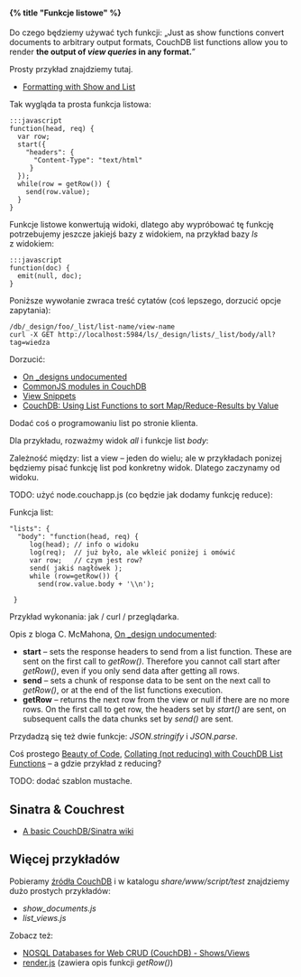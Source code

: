 #### {% title "Funkcje listowe" %}

Do czego będziemy używać tych funkcji:
„Just as show functions convert documents to arbitrary output formats,
CouchDB list functions allow you to render
**the output of *view queries* in any format.**”

Prosty przykład znajdziemy tutaj.

* [Formatting with Show and List](http://wiki.apache.org/couchdb/Formatting_with_Show_and_List)

Tak wygląda ta prosta funkcja listowa:

    :::javascript
    function(head, req) {
      var row;
      start({
        "headers": {
          "Content-Type": "text/html"
         }
      });
      while(row = getRow()) {
        send(row.value);
      }
    }


Funkcje listowe konwertują widoki, dlatego aby wypróbować tę funkcję
potrzebujemy jeszcze jakiejś bazy z widokiem, na przykład bazy *ls*
z widokiem:

    :::javascript
    function(doc) {
      emit(null, doc);
    }


Poniższe wywołanie zwraca treść cytatów (coś lepszego, dorzucić opcje zapytania):

    /db/_design/foo/_list/list-name/view-name
    curl -X GET http://localhost:5984/ls/_design/lists/_list/body/all?tag=wiedza

Dorzucić:

* [On _designs undocumented](http://caolanmcmahon.com/posts/commonjs_modules_in_couchdb#/posts/on__designs_undocumented/uid%3D738)
* [CommonJS modules in CouchDB](http://caolanmcmahon.com/posts/commonjs_modules_in_couchdb#/posts/commonjs_modules_in_couchdb)
* [View Snippets](http://wiki.apache.org/couchdb/View_Snippets)
* [CouchDB: Using List Functions to sort Map/Reduce-Results by Value](http://geekiriki.blogspot.com/2010/08/couchdb-using-list-functions-to-sort.html)

Dodać coś o programowaniu list po stronie klienta.

Dla przykładu, rozważmy widok *all* i funkcje list *body*:

Zależność między: list a view – jeden do wielu; ale w przykładach ponizej będziemy
pisać funkcję list pod konkretny widok. Dlatego zaczynamy od widoku.

TODO: użyć node.couchapp.js (co będzie jak dodamy funkcję reduce):

Funkcja list:

    "lists": {
      "body": "function(head, req) {
         log(head); // info o widoku
         log(req);  // już było, ale wkleić poniżej i omówić
         var row;   // czym jest row?
         send( jakiś nagłówek );
         while (row=getRow()) {
           send(row.value.body + '\\n');

     }


Przykład wykonania: jak / curl / przeglądarka.


Opis z bloga C. McMahona, [On _design undocumented](http://caolanmcmahon.com/posts/on__designs_undocumented):

* **start** – sets the response headers to send from a list
  function. These are sent on the first call to *getRow()*. Therefore
  you cannot call start after *getRow()*, even if you only send data
  after getting all rows.
* **send** – sets a chunk of response data to be sent on the next call
  to *getRow()*, or at the end of the list functions execution.
* **getRow** – returns the next row from the view or null if there are
  no more rows. On the first call to get row, the headers set by
  *start()* are sent, on subsequent calls the data chunks set by *send()*
  are sent.

Przydadzą się też dwie funkcje: *JSON.stringify* i *JSON.parse*.


Coś prostego [Beauty of Code](http://beauty-of-code.de/2010/07/complex-joins-in-couchdb/),
[Collating (not reducing) with CouchDB List Functions](http://japhr.blogspot.com/2010/02/collating-not-reducing-with-couchdb.html)
– a gdzie przykład z reducing?


TODO: dodać szablon mustache.



## Sinatra & Couchrest

* [A basic CouchDB/Sinatra wiki](http://github.com/benatkin/weaky)


## Więcej przykładów

Pobieramy [źródła CouchDB](http://couchdb.apache.org/community/code.html)
i w katalogu *share/www/script/test* znajdziemy dużo prostych przykładów:

* *show_documents.js*
* *list_views.js*

Zobacz też:

* [NOSQL Databases for Web CRUD (CouchDB) - Shows/Views](http://java.dzone.com/articles/nosql-databases-web-crud)
* [render.js](http://svn.apache.org/viewvc/couchdb/trunk/share/server/render.js?view=markup)
  (zawiera opis funkcji *getRow()*)
